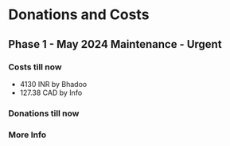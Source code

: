 # Donations and Costs

## Phase 1 - May 2024 Maintenance - Urgent

### Costs till now
* 4130 INR by Bhadoo
* 127.38 CAD by Info

### Donations till now


### More Info
